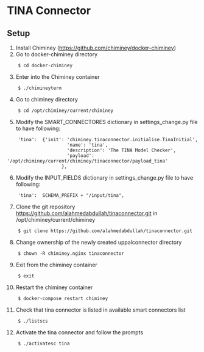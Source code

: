 TINA Connector
================

Setup
-----
1. Install Chiminey (https://github.com/chiminey/docker-chiminey)
2. Go to docker-chiminey directory
```
	$ cd docker-chiminey
```
3. Enter into the Chiminey container
```
	$ ./chimineyterm
```
4. Go to chiminey directory
```
	$ cd /opt/chiminey/current/chiminey
```
5. Modify the SMART_CONNECTORES dictionary in settings_change.py file to have following:
```
	'tina':  {'init': 'chiminey.tinaconnector.initialise.TinaInitial',
             	      'name': 'tina',
            	      'description': 'The TINA Model Checker',
             	      'payload': '/opt/chiminey/current/chiminey/tinaconnector/payload_tina'
                    },
```
6. Modify the INPUT_FIELDS dictionary in settings_change.py file to have following:
```
	'tina':  SCHEMA_PREFIX + "/input/tina",
```
7. Clone the git repository https://github.com/alahmedabdullah/tinaconnector.git in /opt/chiminey/current/chiminey
```
	$ git clone https://github.com/alahmedabdullah/tinaconnector.git
```
8. Change ownership of the newly created uppalconnector directory
```
	$ chown -R chiminey.nginx tinaconnector
```
9. Exit from the chiminey container
```
	$ exit
```
10. Restart the chiminey container
```
	$ docker-compose restart chiminey
```
11. Check that tina connector is listed in available smart connectors list
```
	$ ./listscs
```
12. Activate the tina connector and follow the prompts
```
	$ ./activatesc tina
```
